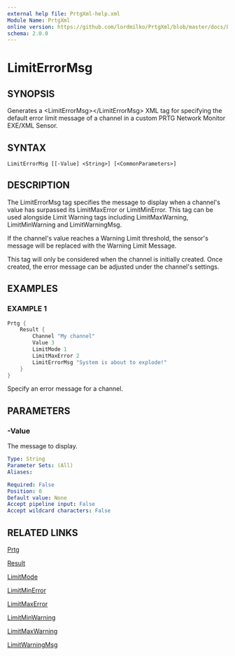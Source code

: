 ```yaml
---
external help file: PrtgXml-help.xml
Module Name: PrtgXml
online version: https://github.com/lordmilko/PrtgXml/blob/master/docs/LimitErrorMsg.md
schema: 2.0.0
---
```


# LimitErrorMsg

## SYNOPSIS

Generates a \<LimitErrorMsg\>\</LimitErrorMsg\> XML tag for specifying the default error limit message of a channel in a custom PRTG Network Monitor EXE/XML Sensor.

## SYNTAX

```
LimitErrorMsg [[-Value] <String>] [<CommonParameters>]
```

## DESCRIPTION

The LimitErrorMsg tag specifies the message to display when a channel's value has surpassed its LimitMaxError or LimitMinError.
This tag can be used alongside Limit Warning tags including LimitMaxWarning, LimitMinWarning and LimitWarningMsg.

If the channel's value reaches a Warning Limit threshold, the sensor's message will be replaced with the Warning Limit Message.

This tag will only be considered when the channel is initially created. Once created, the error message can be adjusted under the channel's settings.

## EXAMPLES

### EXAMPLE 1

```powershell
Prtg {
    Result {
        Channel "My channel"
        Value 3
        LimitMode 1
        LimitMaxError 2
        LimitErrorMsg "System is about to explode!"
    }
}
```

Specify an error message for a channel.

## PARAMETERS

### -Value
The message to display.

```yaml
Type: String
Parameter Sets: (All)
Aliases:

Required: False
Position: 0
Default value: None
Accept pipeline input: False
Accept wildcard characters: False
```

## RELATED LINKS

[Prtg](Prtg.md)

[Result](Result.md)

[LimitMode](LimitMode.md)

[LimitMinError](LimitMinError.md)

[LimitMaxError](LimitMaxError.md)

[LimitMinWarning](LimitMinWarning.md)

[LimitMaxWarning](LimitMaxWarning.md)

[LimitWarningMsg](LimitWarningMsg.md)